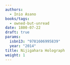 ```yaml
---
authors:
  - Inio Asano
books/tags:
  - owned-but-unread
date: 1800-07-22
draft: true
params:
  isbn13: "9781606995839"
  year: "2014"
title: Nijigahara Holograph
weight: 1
---
```


<!--more-->
